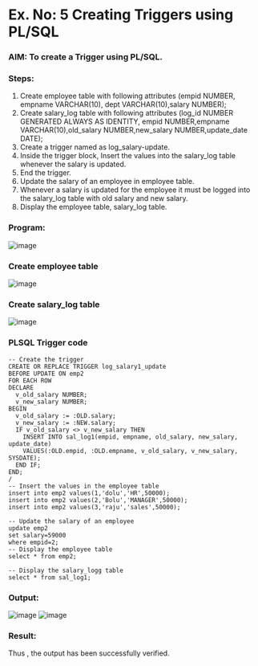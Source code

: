 # Ex. No: 5 Creating Triggers using PL/SQL

### AIM: To create a Trigger using PL/SQL.

### Steps:
1. Create employee table with following attributes (empid NUMBER, empname VARCHAR(10), dept VARCHAR(10),salary NUMBER);
2. Create salary_log table with following attributes (log_id NUMBER GENERATED ALWAYS AS IDENTITY, empid NUMBER,empname VARCHAR(10),old_salary NUMBER,new_salary NUMBER,update_date DATE);
3. Create a trigger named as log_salary-update.
4. Inside the trigger block, Insert the values into the salary_log table whenever the salary is updated.
5. End the trigger.
6. Update the salary of an employee in employee table.
7. Whenever a salary is updated for the employee it must be logged into the salary_log table with old salary and new salary.
8. Display the employee table, salary_log table.

### Program:
![image](https://github.com/RANJEETH17/Ex-No-5-Creating-Triggers-using-PL-SQL/assets/120718823/1d02371c-81b8-4a22-be69-590ae9ac46da)



### Create employee table
![image](https://github.com/RANJEETH17/Ex-No-5-Creating-Triggers-using-PL-SQL/assets/120718823/abcaa642-1d33-4df6-952e-3e1ceeee5d0a)


### Create salary_log table
![image](https://github.com/RANJEETH17/Ex-No-5-Creating-Triggers-using-PL-SQL/assets/120718823/45b4b598-753a-46b0-8a8e-6bbde3db3fe3)



### PLSQL Trigger code
```
-- Create the trigger
CREATE OR REPLACE TRIGGER log_salary1_update
BEFORE UPDATE ON emp2
FOR EACH ROW
DECLARE
  v_old_salary NUMBER;
  v_new_salary NUMBER;
BEGIN
  v_old_salary := :OLD.salary;
  v_new_salary := :NEW.salary;
  IF v_old_salary <> v_new_salary THEN
    INSERT INTO sal_log1(empid, empname, old_salary, new_salary, update_date)
    VALUES(:OLD.empid, :OLD.empname, v_old_salary, v_new_salary, SYSDATE);
  END IF;
END;
/
-- Insert the values in the employee table
insert into emp2 values(1,'dolu','HR',50000);
insert into emp2 values(2,'Bolu','MANAGER',50000);
insert into emp2 values(3,'raju','sales',50000);

-- Update the salary of an employee
update emp2
set salary=59000
where empid=2;
-- Display the employee table
select * from emp2;

-- Display the salary_logg table
select * from sal_log1;
```

### Output:
![image](https://github.com/RANJEETH17/Ex-No-5-Creating-Triggers-using-PL-SQL/assets/120718823/619981aa-8890-4313-ad5b-e4dda1bceaab)
![image](https://github.com/RANJEETH17/Ex-No-5-Creating-Triggers-using-PL-SQL/assets/120718823/6be491f3-77a6-41ee-8e24-bcf55204c769)




### Result:
Thus , the output has been successfully verified.
